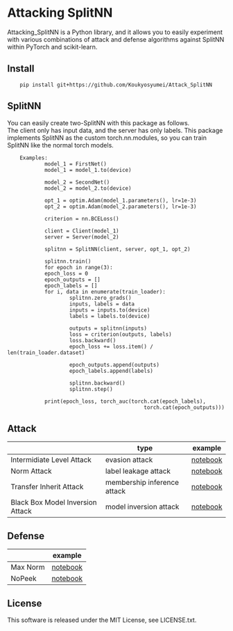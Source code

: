 # Attacking SplitNN

Attacking_SplitNN is a Python library, and it allows you to easily experiment with various combinations of attack and defense algorithms against SplitNN within PyTorch and scikit-learn.

## Install

        pip install git+https://github.com/Koukyosyumei/Attack_SplitNN

## SplitNN

You can easily create two-SplitNN with this package as follows.\
The client only has input data, and the server has only labels.
This package implements SplitNN as the custom torch.nn.modules, so you
can train SplitNN like the normal torch models.



        Examples:
                model_1 = FirstNet()
                model_1 = model_1.to(device)

                model_2 = SecondNet()
                model_2 = model_2.to(device)

                opt_1 = optim.Adam(model_1.parameters(), lr=1e-3)
                opt_2 = optim.Adam(model_2.parameters(), lr=1e-3)

                criterion = nn.BCELoss()

                client = Client(model_1)
                server = Server(model_2)

                splitnn = SplitNN(client, server, opt_1, opt_2)

                splitnn.train()
                for epoch in range(3):
                epoch_loss = 0
                epoch_outputs = []
                epoch_labels = []
                for i, data in enumerate(train_loader):
                        splitnn.zero_grads()
                        inputs, labels = data
                        inputs = inputs.to(device)
                        labels = labels.to(device)

                        outputs = splitnn(inputs)
                        loss = criterion(outputs, labels)
                        loss.backward()
                        epoch_loss += loss.item() / len(train_loader.dataset)

                        epoch_outputs.append(outputs)
                        epoch_labels.append(labels)

                        splitnn.backward()
                        splitnn.step()

                print(epoch_loss, torch_auc(torch.cat(epoch_labels),
                                                torch.cat(epoch_outputs)))

## Attack

|                                  | type                        | example                                                |
| -------------------------------- | --------------------------- | ------------------------------------------------------ |
| Intermidiate Level Attack        | evasion attack              | [notebook](examples/IntermidiateLevelAttack.ipynb)     |
| Norm Attack                      | label leakage attack        | [notebook](examples/Label_Leakage.ipynb)               |
| Transfer Inherit Attack          | membership inference attack | [notebook](examples/Membershio_Inference_Attack.ipynb) |
| Black Box Model Inversion Attack | model inversion attack      | [notebook](examples/Black_Box_Model_Inversion.ipynb)   |


## Defense

|          | example                                  |
| -------- | ---------------------------------------- |
| Max Norm | [notebook](examples/Label_Leakage.ipynb) |
| NoPeek   | [notebook](examples/NoPeekLoss.ipynb)    |

## License

This software is released under the MIT License, see LICENSE.txt.
